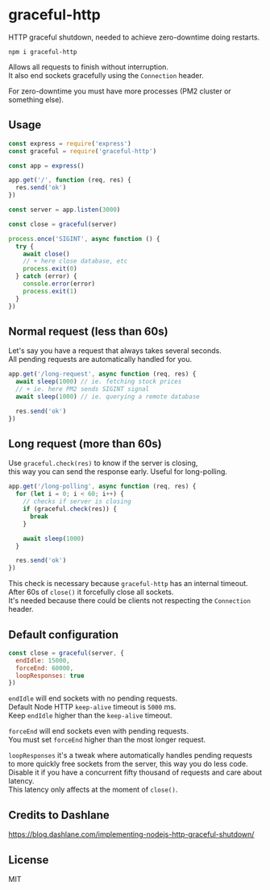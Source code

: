 # graceful-http

HTTP graceful shutdown, needed to achieve zero-downtime doing restarts.

```
npm i graceful-http
```

Allows all requests to finish without interruption.\
It also end sockets gracefully using the `Connection` header.

For zero-downtime you must have more processes (PM2 cluster or something else).

## Usage
```javascript
const express = require('express')
const graceful = require('graceful-http')

const app = express()

app.get('/', function (req, res) {
  res.send('ok')
})

const server = app.listen(3000)

const close = graceful(server)

process.once('SIGINT', async function () {
  try {
    await close()
    // + here close database, etc
    process.exit(0)
  } catch (error) {
    console.error(error)
    process.exit(1)
  }
})
```

## Normal request (less than 60s)
Let's say you have a request that always takes several seconds.\
All pending requests are automatically handled for you.

```javascript
app.get('/long-request', async function (req, res) {
  await sleep(1000) // ie. fetching stock prices
  // + ie. here PM2 sends SIGINT signal
  await sleep(1000) // ie. querying a remote database

  res.send('ok')
})
```

## Long request (more than 60s)
Use `graceful.check(res)` to know if the server is closing,\
this way you can send the response early. Useful for long-polling.

```javascript
app.get('/long-polling', async function (req, res) {
  for (let i = 0; i < 60; i++) {
    // checks if server is closing
    if (graceful.check(res)) {
      break
    }

    await sleep(1000)
  }

  res.send('ok')
})
```

This check is necessary because `graceful-http` has an internal timeout.\
After 60s of `close()` it forcefully close all sockets.\
It's needed because there could be clients not respecting the `Connection` header.

## Default configuration
```javascript
const close = graceful(server, {
  endIdle: 15000,
  forceEnd: 60000,
  loopResponses: true
})
```

`endIdle` will end sockets with no pending requests.\
Default Node HTTP `keep-alive` timeout is `5000` ms.\
Keep `endIdle` higher than the `keep-alive` timeout.

`forceEnd` will end sockets even with pending requests.\
You must set `forceEnd` higher than the most longer request.

`loopResponses` it's a tweak where automatically handles pending requests\
to more quickly free sockets from the server, this way you do less code.\
Disable it if you have a concurrent fifty thousand of requests and care about latency.\
This latency only affects at the moment of `close()`.

## Credits to Dashlane
https://blog.dashlane.com/implementing-nodejs-http-graceful-shutdown/

## License
MIT
